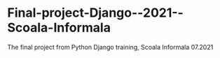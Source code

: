 # Final-project-Django--2021--Scoala-Informala
The  final project from Python Django training, Scoala Informala  07.2021
